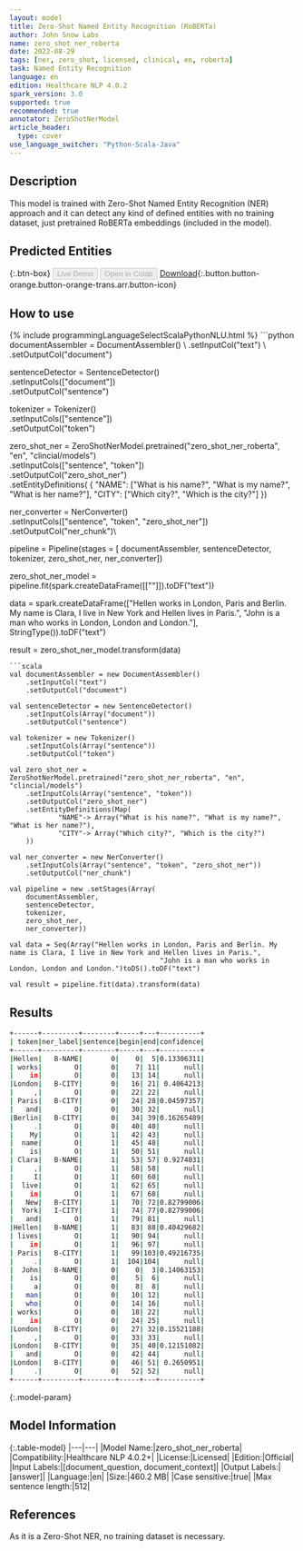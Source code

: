 ```yaml
---
layout: model
title: Zero-Shot Named Entity Recognition (RoBERTa)
author: John Snow Labs
name: zero_shot_ner_roberta
date: 2022-08-29
tags: [ner, zero_shot, licensed, clinical, en, roberta]
task: Named Entity Recognition
language: en
edition: Healthcare NLP 4.0.2
spark_version: 3.0
supported: true
recommended: true
annotator: ZeroShotNerModel
article_header:
  type: cover
use_language_switcher: "Python-Scala-Java"
---
```


## Description

This model is trained with Zero-Shot Named Entity Recognition (NER) approach and it can detect any kind of defined entities with no training dataset, just pretrained RoBERTa embeddings (included in the model).

## Predicted Entities



{:.btn-box}
<button class="button button-orange" disabled>Live Demo</button>
<button class="button button-orange" disabled>Open in Colab</button>
[Download](https://s3.amazonaws.com/auxdata.johnsnowlabs.com/clinical/models/zero_shot_ner_roberta_en_4.0.2_3.0_1661769801401.zip){:.button.button-orange.button-orange-trans.arr.button-icon}

## How to use



<div class="tabs-box" markdown="1">
{% include programmingLanguageSelectScalaPythonNLU.html %}
```python
documentAssembler = DocumentAssembler() \
    .setInputCol("text") \
    .setOutputCol("document")

sentenceDetector = SentenceDetector() \
    .setInputCols(["document"]) \
    .setOutputCol("sentence")

tokenizer = Tokenizer() \
    .setInputCols(["sentence"]) \
    .setOutputCol("token")
    
zero_shot_ner = ZeroShotNerModel.pretrained("zero_shot_ner_roberta", "en", "clincial/models")\
    .setInputCols(["sentence", "token"])\
    .setOutputCol("zero_shot_ner")\
    .setEntityDefinitions(
        {
            "NAME": ["What is his name?", "What is my name?", "What is her name?"],
            "CITY": ["Which city?", "Which is the city?"]
        })

ner_converter = NerConverter()\
    .setInputCols(["sentence", "token", "zero_shot_ner"])\
    .setOutputCol("ner_chunk")\

pipeline = Pipeline(stages = [
    documentAssembler, 
    sentenceDetector, 
    tokenizer, 
    zero_shot_ner, 
    ner_converter])

zero_shot_ner_model = pipeline.fit(spark.createDataFrame([[""]]).toDF("text"))

data = spark.createDataFrame(["Hellen works in London, Paris and Berlin. My name is Clara, I live in New York and Hellen lives in Paris.",
                              "John is a man who works in London, London and London."], StringType()).toDF("text")

result = zero_shot_ner_model.transform(data)
```
```scala
val documentAssembler = new DocumentAssembler()
    .setInputCol("text")
    .setOutputCol("document")

val sentenceDetector = new SentenceDetector() 
    .setInputCols(Array("document")) 
    .setOutputCol("sentence")

val tokenizer = new Tokenizer() 
    .setInputCols(Array("sentence")) 
    .setOutputCol("token")
    
val zero_shot_ner = ZeroShotNerModel.pretrained("zero_shot_ner_roberta", "en", "clincial/models")
    .setInputCols(Array("sentence", "token"))
    .setOutputCol("zero_shot_ner")
    .setEntityDefinitions(Map(
            "NAME"-> Array("What is his name?", "What is my name?", "What is her name?"),
            "CITY"-> Array("Which city?", "Which is the city?")
    ))

val ner_converter = new NerConverter()
    .setInputCols(Array("sentence", "token", "zero_shot_ner"))
    .setOutputCol("ner_chunk")

val pipeline = new .setStages(Array(
    documentAssembler, 
    sentenceDetector, 
    tokenizer, 
    zero_shot_ner, 
    ner_converter))

val data = Seq(Array("Hellen works in London, Paris and Berlin. My name is Clara, I live in New York and Hellen lives in Paris.",
                                     "John is a man who works in London, London and London.")toDS().toDF("text")

val result = pipeline.fit(data).transform(data)
```
</div>

## Results

```bash
+------+---------+--------+-----+---+----------+
| token|ner_label|sentence|begin|end|confidence|
+------+---------+--------+-----+---+----------+
|Hellen|   B-NAME|       0|    0|  5|0.13306311|
| works|        O|       0|    7| 11|      null|
|    in|        O|       0|   13| 14|      null|
|London|   B-CITY|       0|   16| 21| 0.4064213|
|     ,|        O|       0|   22| 22|      null|
| Paris|   B-CITY|       0|   24| 28|0.04597357|
|   and|        O|       0|   30| 32|      null|
|Berlin|   B-CITY|       0|   34| 39|0.16265489|
|     .|        O|       0|   40| 40|      null|
|    My|        O|       1|   42| 43|      null|
|  name|        O|       1|   45| 48|      null|
|    is|        O|       1|   50| 51|      null|
| Clara|   B-NAME|       1|   53| 57| 0.9274031|
|     ,|        O|       1|   58| 58|      null|
|     I|        O|       1|   60| 60|      null|
|  live|        O|       1|   62| 65|      null|
|    in|        O|       1|   67| 68|      null|
|   New|   B-CITY|       1|   70| 72|0.82799006|
|  York|   I-CITY|       1|   74| 77|0.82799006|
|   and|        O|       1|   79| 81|      null|
|Hellen|   B-NAME|       1|   83| 88|0.40429682|
| lives|        O|       1|   90| 94|      null|
|    in|        O|       1|   96| 97|      null|
| Paris|   B-CITY|       1|   99|103|0.49216735|
|     .|        O|       1|  104|104|      null|
|  John|   B-NAME|       0|    0|  3|0.14063153|
|    is|        O|       0|    5|  6|      null|
|     a|        O|       0|    8|  8|      null|
|   man|        O|       0|   10| 12|      null|
|   who|        O|       0|   14| 16|      null|
| works|        O|       0|   18| 22|      null|
|    in|        O|       0|   24| 25|      null|
|London|   B-CITY|       0|   27| 32|0.15521188|
|     ,|        O|       0|   33| 33|      null|
|London|   B-CITY|       0|   35| 40|0.12151082|
|   and|        O|       0|   42| 44|      null|
|London|   B-CITY|       0|   46| 51| 0.2650951|
|     .|        O|       0|   52| 52|      null|
+------+---------+--------+-----+---+----------+
```

{:.model-param}
## Model Information

{:.table-model}
|---|---|
|Model Name:|zero_shot_ner_roberta|
|Compatibility:|Healthcare NLP 4.0.2+|
|License:|Licensed|
|Edition:|Official|
|Input Labels:|[document_question, document_context]|
|Output Labels:|[answer]|
|Language:|en|
|Size:|460.2 MB|
|Case sensitive:|true|
|Max sentence length:|512|

## References

As it is a Zero-Shot NER, no training dataset is necessary.
